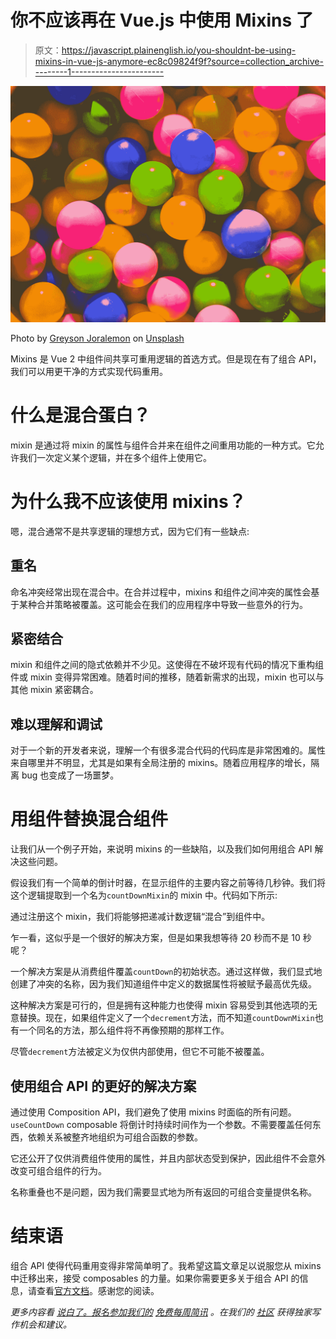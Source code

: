 # 你不应该再在 Vue.js 中使用 Mixins 了

> 原文：<https://javascript.plainenglish.io/you-shouldnt-be-using-mixins-in-vue-js-anymore-ec8c09824f9f?source=collection_archive---------1----------------------->

![](img/1d6ae1e934451544b1e218d086346936.png)

Photo by [Greyson Joralemon](https://unsplash.com/@greysonjoralemon?utm_source=medium&utm_medium=referral) on [Unsplash](https://unsplash.com?utm_source=medium&utm_medium=referral)

Mixins 是 Vue 2 中组件间共享可重用逻辑的首选方式。但是现在有了组合 API，我们可以用更干净的方式实现代码重用。

# 什么是混合蛋白？

mixin 是通过将 mixin 的属性与组件合并来在组件之间重用功能的一种方式。它允许我们一次定义某个逻辑，并在多个组件上使用它。

# 为什么我不应该使用 mixins？

嗯，混合通常不是共享逻辑的理想方式，因为它们有一些缺点:

## 重名

命名冲突经常出现在混合中。在合并过程中，mixins 和组件之间冲突的属性会基于某种合并策略被覆盖。这可能会在我们的应用程序中导致一些意外的行为。

## 紧密结合

mixin 和组件之间的隐式依赖并不少见。这使得在不破坏现有代码的情况下重构组件或 mixin 变得异常困难。随着时间的推移，随着新需求的出现，mixin 也可以与其他 mixin 紧密耦合。

## 难以理解和调试

对于一个新的开发者来说，理解一个有很多混合代码的代码库是非常困难的。属性来自哪里并不明显，尤其是如果有全局注册的 mixins。随着应用程序的增长，隔离 bug 也变成了一场噩梦。

# 用组件替换混合组件

让我们从一个例子开始，来说明 mixins 的一些缺陷，以及我们如何用组合 API 解决这些问题。

假设我们有一个简单的倒计时器，在显示组件的主要内容之前等待几秒钟。我们将这个逻辑提取到一个名为`countDownMixin`的 mixin 中。代码如下所示:

通过注册这个 mixin，我们将能够把递减计数逻辑“混合”到组件中。

乍一看，这似乎是一个很好的解决方案，但是如果我想等待 20 秒而不是 10 秒呢？

一个解决方案是从消费组件覆盖`countDown`的初始状态。通过这样做，我们显式地创建了冲突的名称，因为我们知道组件中定义的数据属性将被赋予最高优先级。

这种解决方案是可行的，但是拥有这种能力也使得 mixin 容易受到其他选项的无意替换。现在，如果组件定义了一个`decrement`方法，而不知道`countDownMixin`也有一个同名的方法，那么组件将不再像预期的那样工作。

尽管`decrement`方法被定义为仅供内部使用，但它不可能不被覆盖。

## 使用组合 API 的更好的解决方案

通过使用 Composition API，我们避免了使用 mixins 时面临的所有问题。`useCountDown` composable 将倒计时持续时间作为一个参数。不需要覆盖任何东西，依赖关系被整齐地组织为可组合函数的参数。

它还公开了仅供消费组件使用的属性，并且内部状态受到保护，因此组件不会意外改变可组合组件的行为。

名称重叠也不是问题，因为我们需要显式地为所有返回的可组合变量提供名称。

# 结束语

组合 API 使得代码重用变得非常简单明了。我希望这篇文章足以说服您从 mixins 中迁移出来，接受 composables 的力量。如果你需要更多关于组合 API 的信息，请查看[官方文档](https://v3.vuejs.org/guide/composition-api-introduction.html)。感谢您的阅读。

*更多内容看* [*说白了。报名参加我们的*](http://plainenglish.io/) [*免费每周简讯*](http://newsletter.plainenglish.io/) *。在我们的* [*社区*](https://discord.gg/GtDtUAvyhW) *获得独家写作机会和建议。*